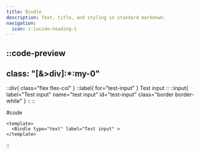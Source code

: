 ```yaml
---
title: Bindle
description: Text, title, and styling in standard markdown.
navigation:
  icon: i-lucide-heading-1
---
```


::code-preview
---
class: "[&>div]:*:my-0"
---
::div{ class="flex flex-col" }
  ::label{ for="test-input" }
    Test input
  ::
  ::input{ label="Test input" name="test input" id="test-input" class="border border-white" }
  ::
::

#code
```vue
<template>
  <Bindle type="text" label="Test input" >
</template>
```
::